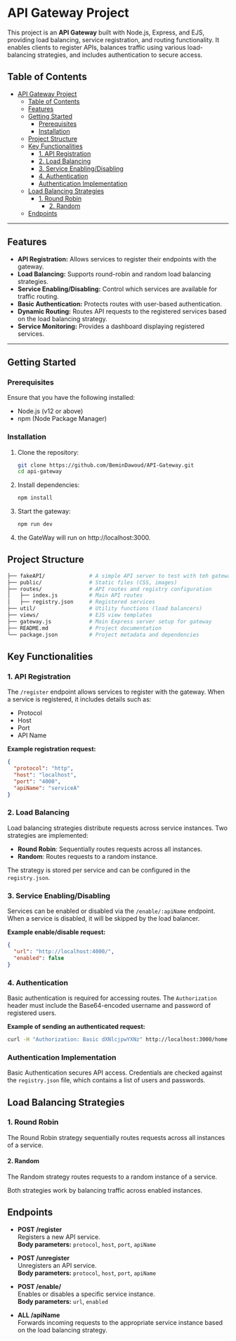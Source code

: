 # API Gateway Project

This project is an **API Gateway** built with Node.js, Express, and EJS, providing load balancing, service registration, and routing functionality. It enables clients to register APIs, balances traffic using various load-balancing strategies, and includes authentication to secure access.

## Table of Contents
- [API Gateway Project](#api-gateway-project)
  - [Table of Contents](#table-of-contents)
  - [Features](#features)
  - [Getting Started](#getting-started)
    - [Prerequisites](#prerequisites)
    - [Installation](#installation)
  - [Project Structure](#project-structure)
  - [Key Functionalities](#key-functionalities)
    - [1. API Registration](#1-api-registration)
    - [2. Load Balancing](#2-load-balancing)
    - [3. Service Enabling/Disabling](#3-service-enablingdisabling)
    - [4. Authentication](#4-authentication)
    - [Authentication Implementation](#authentication-implementation)
  - [Load Balancing Strategies](#load-balancing-strategies)
    - [1. Round Robin](#1-round-robin)
      - [2. Random](#2-random)
  - [Endpoints](#endpoints)

---

## Features

- **API Registration:** Allows services to register their endpoints with the gateway.
- **Load Balancing:** Supports round-robin and random load balancing strategies.
- **Service Enabling/Disabling:** Control which services are available for traffic routing.
- **Basic Authentication:** Protects routes with user-based authentication.
- **Dynamic Routing:** Routes API requests to the registered services based on the load balancing strategy.
- **Service Monitoring:** Provides a dashboard displaying registered services.

---

## Getting Started

### Prerequisites

Ensure that you have the following installed:
- Node.js (v12 or above)
- npm (Node Package Manager)

### Installation

1. Clone the repository:
   ```bash
   git clone https://github.com/BeminDawoud/API-Gateway.git
   cd api-gateway
   ```

2. Install dependencies:
   ```bash
   npm install
   ```
3. Start the gateway:
   ```bash
   npm run dev
   ```
4. the GateWay will run on http://localhost:3000.

## Project Structure

```bash
├── fakeAPI/              # A simple API server to test with teh gateway
├── public/               # Static files (CSS, images)
├── routes/               # API routes and registry configuration
│   ├── index.js          # Main API routes
│   ├── registry.json     # Registered services
├── util/                 # Utility functions (load balancers)
├── views/                # EJS view templates
├── gateway.js            # Main Express server setup for gateway
├── README.md             # Project documentation
└── package.json          # Project metadata and dependencies
```

## Key Functionalities

### 1. API Registration

The `/register` endpoint allows services to register with the gateway. When a service is registered, it includes details such as:

- Protocol
- Host
- Port
- API Name

**Example registration request:**

```json
{
  "protocol": "http",
  "host": "localhost",
  "port": "4000",
  "apiName": "serviceA"
}
```
### 2. Load Balancing

Load balancing strategies distribute requests across service instances. Two strategies are implemented:

- **Round Robin**: Sequentially routes requests across all instances.
- **Random**: Routes requests to a random instance.

The strategy is stored per service and can be configured in the `registry.json`.

### 3. Service Enabling/Disabling

Services can be enabled or disabled via the `/enable/:apiName` endpoint. When a service is disabled, it will be skipped by the load balancer.

**Example enable/disable request:**

```json
{
  "url": "http://localhost:4000/",
  "enabled": false
}
```

### 4. Authentication

Basic authentication is required for accessing routes. The `Authorization` header must include the Base64-encoded username and password of registered users.

**Example of sending an authenticated request:**

```bash
curl -H "Authorization: Basic dXNlcjpwYXNz" http://localhost:3000/home
```
### Authentication Implementation

Basic Authentication secures API access. Credentials are checked against the `registry.json` file, which contains a list of users and passwords.

## Load Balancing Strategies

### 1. Round Robin

The Round Robin strategy sequentially routes requests across all instances of a service.


#### 2. Random

The Random strategy routes requests to a random instance of a service.


Both strategies work by balancing traffic across enabled instances.

## Endpoints

- **POST /register**  
  Registers a new API service.  
  **Body parameters:** `protocol`, `host`, `port`, `apiName`

- **POST /unregister**  
  Unregisters an API service.  
  **Body parameters:** `protocol`, `host`, `port`, `apiName`

- **POST /enable/**  
  Enables or disables a specific service instance.  
  **Body parameters:** `url`, `enabled`

- **ALL /apiName**  
  Forwards incoming requests to the appropriate service instance based on the load balancing strategy.

